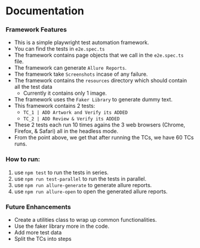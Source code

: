 # Documentation
### Framework Features
+ This is a simple playwright test automation framework.
+ You can find the tests in `e2e.spec.ts`
+ The framework contains page objects that we call in the `e2e.spec.ts` file.
+ The framework can generate `Allure Reports`.
+ The framework take `Screenshots` incase of any failure.
+ The framework contains the `resources` directory which should contain all the test data
  + Currently it contains only 1 image.
+ The framework uses the `Faker Library` to generate dummy text.
+ This framework contains 2 tests:
  - `TC_1 | ADD Artwork and Verify its ADDED`
  - `TC_2 | ADD Review & Verify its ADDED`
+ These 2 tests each run 10 times agains the 3 web browsers (Chrome, Firefox, & Safari) all in the headless mode.
+ From the point above, we get that after running the TCs, we have 60 TCs runs.
### How to run:
1) use `npm test` to run the tests in series.
2) use `npm run test-parallel` to run the tests in parallel.
3) use `npm run allure-generate` to generate allure reports.
4) use `npm run allure-open` to open the generated allure reports.
### Future Enhancements
+ Create a utilities class to wrap up common functionalities.
+ Use the faker library more in the code.
+ Add more test data
+ Split the TCs into steps
